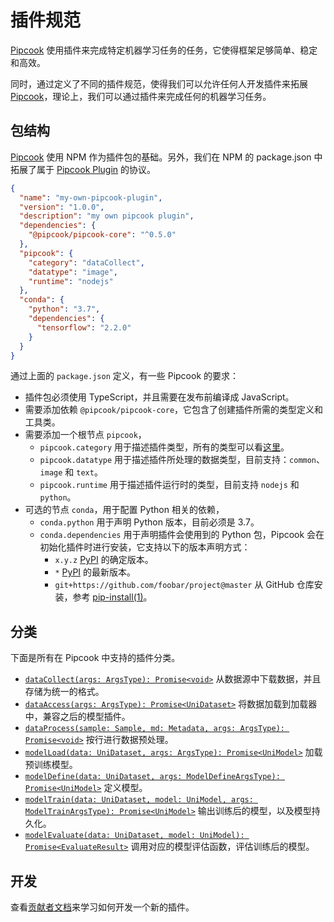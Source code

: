 # 插件规范

[Pipcook][] 使用插件来完成特定机器学习任务的任务，它使得框架足够简单、稳定和高效。

同时，通过定义了不同的插件规范，使得我们可以允许任何人开发插件来拓展 [Pipcook][]，理论上，我们可以通过插件来完成任何的机器学习任务。

## 包结构

[Pipcook][] 使用 NPM 作为插件包的基础。另外，我们在 NPM 的 package.json 中拓展了属于 [Pipcook Plugin][] 的协议。

```json
{
  "name": "my-own-pipcook-plugin",
  "version": "1.0.0",
  "description": "my own pipcook plugin",
  "dependencies": {
    "@pipcook/pipcook-core": "^0.5.0"
  },
  "pipcook": {
    "category": "dataCollect",
    "datatype": "image",
    "runtime": "nodejs"
  },
  "conda": {
    "python": "3.7",
    "dependencies": {
      "tensorflow": "2.2.0"
    }
  }
}
```

通过上面的 `package.json` 定义，有一些 Pipcook 的要求：

- 插件包必须使用 TypeScript，并且需要在发布前编译成 JavaScript。
- 需要添加依赖 `@pipcook/pipcook-core`，它包含了创建插件所需的类型定义和工具类。
- 需要添加一个根节点 `pipcook`，
  - `pipcook.category` 用于描述插件类型，所有的类型可以看[这里](#分类)。
  - `pipcook.datatype` 用于描述插件所处理的数据类型，目前支持：`common`、`image` 和 `text`。
  - `pipcook.runtime` 用于描述插件运行时的类型，目前支持 `nodejs` 和 `python`。
- 可选的节点 `conda`，用于配置 Python 相关的依赖，
  - `conda.python` 用于声明 Python 版本，目前必须是 3.7。
  - `conda.dependencies` 用于声明插件会使用到的 Python 包，Pipcook 会在初始化插件时进行安装，它支持以下的版本声明方式：
    - `x.y.z` [PyPI][] 的确定版本。
    - `*` [PyPI][] 的最新版本。
    - `git+https://github.com/foobar/project@master` 从 GitHub 仓库安装，参考 [pip-install(1)](https://pip.pypa.io/en/stable/reference/pip_install/#git)。

## 分类

下面是所有在 Pipcook 中支持的插件分类。

- [`dataCollect(args: ArgsType): Promise<void>`][] 从数据源中下载数据，并且存储为统一的格式。
- [`dataAccess(args: ArgsType): Promise<UniDataset>`][] 将数据加载到加载器中，兼容之后的模型插件。
- [`dataProcess(sample: Sample, md: Metadata, args: ArgsType): Promise<void>`][] 按行进行数据预处理。
- [`modelLoad(data: UniDataset, args: ArgsType): Promise<UniModel>`][] 加载预训练模型。
- [`modelDefine(data: UniDataset, args: ModelDefineArgsType): Promise<UniModel>`][] 定义模型。
- [`modelTrain(data: UniDataset, model: UniModel, args: ModelTrainArgsType): Promise<UniModel>`][] 输出训练后的模型，以及模型持久化。
- [`modelEvaluate(data: UniDataset, model: UniModel): Promise<EvaluateResult>`][] 调用对应的模型评估函数，评估训练后的模型。

## 开发

查看[贡献者文档](../contributing/contribute-a-plugin.md)来学习如何开发一个新的插件。

[Pipcook]: https://github.com/alibaba/pipcook
[Pipcook Plugin]: ../GLOSSORY.md#pipcook-plugin
[PyPI]: https://pypi.org

[`dataCollect(args: ArgsType): Promise<void>`]: https://alibaba.github.io/pipcook/typedoc/interfaces/datacollecttype.html
[`dataAccess(args: ArgsType): Promise<UniDataset>`]: https://alibaba.github.io/pipcook/typedoc/interfaces/dataaccesstype.html
[`dataProcess(sample: Sample, md: Metadata, args: ArgsType): Promise<void>`]: https://alibaba.github.io/pipcook/typedoc/interfaces/dataprocesstype.html
[`modelLoad(data: UniDataset, args: ArgsType): Promise<UniModel>`]: https://alibaba.github.io/pipcook/typedoc/interfaces/modelloadtype.html
[`modelDefine(data: UniDataset, args: ModelDefineArgsType): Promise<UniModel>`]: https://alibaba.github.io/pipcook/typedoc/interfaces/modeldefinetype.html
[`modelTrain(data: UniDataset, model: UniModel, args: ModelTrainArgsType): Promise<UniModel>`]: https://alibaba.github.io/pipcook/typedoc/interfaces/modeltraintype.html
[`modelEvaluate(data: UniDataset, model: UniModel): Promise<EvaluateResult>`]: https://alibaba.github.io/pipcook/typedoc/interfaces/modelevaluatetype.html
